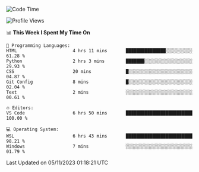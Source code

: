 <!--START_SECTION:waka-->
![Code Time](http://img.shields.io/badge/Code%20Time-376%20hrs%2034%20mins-blue)

![Profile Views](http://img.shields.io/badge/Profile%20Views-17-blue)

📊 **This Week I Spent My Time On** 

```text
💬 Programming Languages: 
HTML                     4 hrs 11 mins       ███████████████░░░░░░░░░░   61.28 % 
Python                   2 hrs 3 mins        ███████░░░░░░░░░░░░░░░░░░   29.93 % 
CSS                      20 mins             █░░░░░░░░░░░░░░░░░░░░░░░░   04.87 % 
Git Config               8 mins              █░░░░░░░░░░░░░░░░░░░░░░░░   02.04 % 
Text                     2 mins              ░░░░░░░░░░░░░░░░░░░░░░░░░   00.61 % 

🔥 Editors: 
VS Code                  6 hrs 50 mins       █████████████████████████   100.00 % 

💻 Operating System: 
WSL                      6 hrs 43 mins       █████████████████████████   98.21 % 
Windows                  7 mins              ░░░░░░░░░░░░░░░░░░░░░░░░░   01.79 % 
```


 Last Updated on 05/11/2023 01:18:21 UTC
<!--END_SECTION:waka-->
